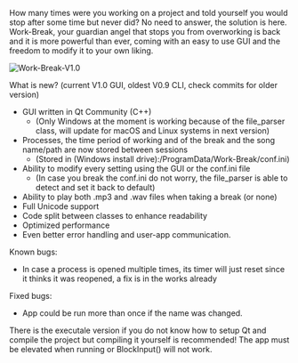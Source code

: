 How many times were you working on a project and told yourself you would stop after some time but never did? No need to answer, the solution is here.
Work-Break, your guardian angel that stops you from overworking is back and it is more powerful than ever, coming with an easy to use GUI and the freedom to modify it to your own liking.

![Work-Break-V1.0](https://i.imgur.com/ZxYdFXr.png)

What is new? (current V1.0 GUI, oldest V0.9 CLI, check commits for older version)
- GUI written in Qt Community (C++)
  * (Only Windows at the moment is working because of the file_parser class, will update for macOS and Linux systems in next version)
- Processes, the time period of working and of the break and the song name/path are now stored between sessions
  * (Stored in (Windows install drive):/ProgramData/Work-Break/conf.ini)
- Ability to modify every setting using the GUI or the conf.ini file
  * (In case you break the conf.ini do not worry, the file_parser is able to detect and set it back to default)
- Ability to play both .mp3 and .wav files when taking a break (or none)
- Full Unicode support
- Code split between classes to enhance readability
- Optimized performance
- Even better error handling and user-app communication.

Known bugs:
- In case a process is opened multiple times, its timer will just reset since it thinks it was reopened, a fix is in the works already

Fixed bugs:
- App could be run more than once if the name was changed.

There is the executale version if you do not know how to setup Qt and compile the project but compiling it yourself is recommended!
The app must be elevated when running or BlockInput() will not work.
